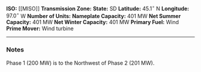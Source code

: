 **ISO:** [[MISO]]
**Transmission Zone:**
**State:** SD
**Latitude:** $45.1^\circ$ N
**Longitude:** $97.0^\circ$ W
**Number of Units:**
**Nameplate Capacity:** 401 MW
**Net Summer Capacity:** 401 MW
**Net Winter Capacity:** 401 MW
**Primary Fuel:** Wind
**Prime Mover:** Wind turbine

---
### Notes
Phase 1 (200 MW) is to the Northwest of Phase 2 (201 MW).
